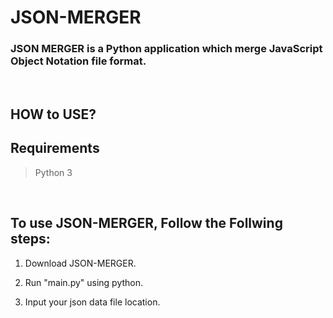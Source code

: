 # JSON-MERGER
### JSON MERGER is a Python application which merge JavaScript Object Notation file format.
</br>


## HOW to USE?
## Requirements
  > Python 3
</br>

## To use JSON-MERGER, Follow the Follwing steps: </br>
  1. Download JSON-MERGER.</br>
  
  2. Run "main.py" using python.</br>
  
  3. Input your json data file location.</br>
  
  
